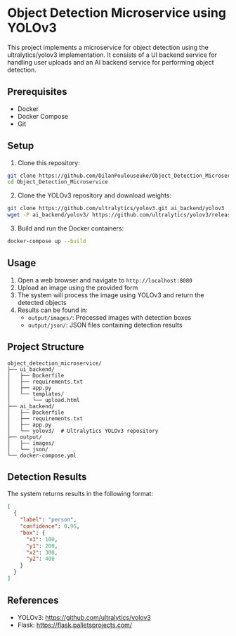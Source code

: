 # Object Detection Microservice using YOLOv3

This project implements a microservice for object detection using the ultralytics/yolov3 implementation. It consists of a UI backend service for handling user uploads and an AI backend service for performing object detection.

## Prerequisites

- Docker
- Docker Compose
- Git

## Setup

1. Clone this repository:
```bash
git clone https://github.com/DilanPoulouseuke/Object_Detection_Microservice.git
cd Object_Detection_Microservice
```

2. Clone the YOLOv3 repository and download weights:
```bash
git clone https://github.com/ultralytics/yolov3.git ai_backend/yolov3
wget -P ai_backend/yolov3/ https://github.com/ultralytics/yolov3/releases/download/v9.0/yolov3.pt
```

3. Build and run the Docker containers:
```bash
docker-compose up --build
```

## Usage

1. Open a web browser and navigate to `http://localhost:8080`
2. Upload an image using the provided form
3. The system will process the image using YOLOv3 and return the detected objects
4. Results can be found in:
   - `output/images/`: Processed images with detection boxes
   - `output/json/`: JSON files containing detection results

## Project Structure

```
object_detection_microservice/
├── ui_backend/
│   ├── Dockerfile
│   ├── requirements.txt
│   ├── app.py
│   └── templates/
│       └── upload.html
├── ai_backend/
│   ├── Dockerfile
│   ├── requirements.txt
│   ├── app.py
│   └── yolov3/  # Ultralytics YOLOv3 repository
├── output/
│   ├── images/
│   └── json/
└── docker-compose.yml
```

## Detection Results

The system returns results in the following format:
```json
[
  {
    "label": "person",
    "confidence": 0.95,
    "box": {
      "x1": 100,
      "y1": 200,
      "x2": 300,
      "y2": 400
    }
  }
]
```

## References

- YOLOv3: https://github.com/ultralytics/yolov3
- Flask: https://flask.palletsprojects.com/
